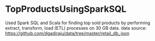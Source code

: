 # TopProductsUsingSparkSQL
Used Spark SQL and Scala for finding top sold products by performing extract, transform, load (ETL) processes on 30 GB data.
data source: https://github.com/dgadiraju/data/tree/master/retail_db_json

